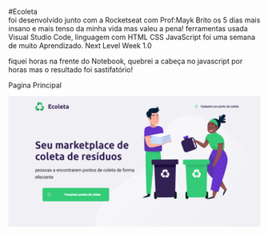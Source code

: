 #Ecoleta  
foi desenvolvido junto com a Rocketseat com Prof:Mayk Brito os 5 dias mais insano e mais tenso da minha vida mas valeu a pena!
ferramentas usada Visual Studio Code, linguagem com HTML CSS JavaScript 
foi uma semana de muito Aprendizado. 
Next Level Week 1.0

fiquei horas na frente do Notebook, quebrei a cabeça no javascript por horas mas o resultado foi sastifatório!



Pagina Principal 

![alt text](index.png)
